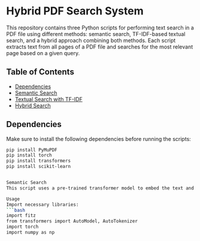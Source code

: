 # Hybrid PDF Search System

This repository contains three Python scripts for performing text search in a PDF file using different methods: semantic search, TF-IDF-based textual search, and a hybrid approach combining both methods. Each script extracts text from all pages of a PDF file and searches for the most relevant page based on a given query.

## Table of Contents
- [Dependencies](#dependencies)
- [Semantic Search](#semantic-search)
- [Textual Search with TF-IDF](#textual-search-with-tfidf)
- [Hybrid Search](#hybrid-search)

## Dependencies

Make sure to install the following dependencies before running the scripts:

```bash
pip install PyMuPDF
pip install torch
pip install transformers
pip install scikit-learn


Semantic Search
This script uses a pre-trained transformer model to embed the text and perform a semantic search based on cosine similarity.

Usage
Import necessary libraries:
```bash
import fitz 
from transformers import AutoModel, AutoTokenizer
import torch
import numpy as np
